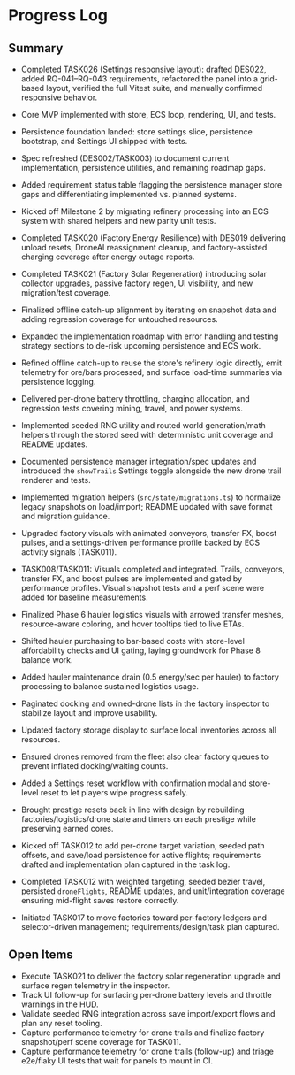 # Progress Log

## Summary

- Completed TASK026 (Settings responsive layout): drafted DES022, added RQ-041–RQ-043 requirements, refactored the panel into a grid-based layout, verified the full Vitest suite, and manually confirmed responsive behavior.
- Core MVP implemented with store, ECS loop, rendering, UI, and tests.
- Persistence foundation landed: store settings slice, persistence bootstrap, and Settings UI shipped with tests.
- Spec refreshed (DES002/TASK003) to document current implementation, persistence utilities, and remaining roadmap gaps.
- Added requirement status table flagging the persistence manager store gaps and differentiating implemented vs. planned systems.
- Kicked off Milestone 2 by migrating refinery processing into an ECS system with shared helpers and new parity unit tests.
- Completed TASK020 (Factory Energy Resilience) with DES019 delivering unload resets, DroneAI reassignment cleanup, and factory-assisted charging coverage after energy outage reports.
- Completed TASK021 (Factory Solar Regeneration) introducing solar collector upgrades, passive factory regen, UI visibility, and new migration/test coverage.
- Finalized offline catch-up alignment by iterating on snapshot data and adding regression coverage for untouched resources.
- Expanded the implementation roadmap with error handling and testing strategy sections to de-risk upcoming persistence and ECS work.
- Refined offline catch-up to reuse the store's refinery logic directly, emit telemetry for ore/bars processed, and surface load-time summaries via persistence logging.
- Delivered per-drone battery throttling, charging allocation, and regression tests covering mining, travel, and power systems.
- Implemented seeded RNG utility and routed world generation/math helpers through the stored seed with deterministic unit coverage and README updates.
- Documented persistence manager integration/spec updates and introduced the `showTrails` Settings toggle alongside the new drone trail renderer and tests.

- Implemented migration helpers (`src/state/migrations.ts`) to normalize legacy snapshots on load/import; README updated with save format and migration guidance.

 - Upgraded factory visuals with animated conveyors, transfer FX, boost pulses, and a settings-driven performance profile backed by ECS activity signals (TASK011).
 - TASK008/TASK011: Visuals completed and integrated. Trails, conveyors, transfer FX, and boost pulses are implemented and gated by performance profiles. Visual snapshot tests and a perf scene were added for baseline measurements.

- Finalized Phase 6 hauler logistics visuals with arrowed transfer meshes, resource-aware coloring, and hover tooltips tied to live ETAs.
- Shifted hauler purchasing to bar-based costs with store-level affordability checks and UI gating, laying groundwork for Phase 8 balance work.
- Added hauler maintenance drain (0.5 energy/sec per hauler) to factory processing to balance sustained logistics usage.
- Paginated docking and owned-drone lists in the factory inspector to stabilize layout and improve usability.
- Updated factory storage display to surface local inventories across all resources.
- Ensured drones removed from the fleet also clear factory queues to prevent inflated docking/waiting counts.
- Added a Settings reset workflow with confirmation modal and store-level reset to let players wipe progress safely.
- Brought prestige resets back in line with design by rebuilding factories/logistics/drone state and timers on each prestige while preserving earned cores.
- Kicked off TASK012 to add per-drone target variation, seeded path offsets, and save/load persistence for active flights; requirements drafted and implementation plan captured in the task log.
- Completed TASK012 with weighted targeting, seeded bezier travel, persisted `droneFlights`, README updates, and unit/integration coverage ensuring mid-flight saves restore correctly.

- Initiated TASK017 to move factories toward per-factory ledgers and selector-driven management; requirements/design/task plan captured.

## Open Items

- Execute TASK021 to deliver the factory solar regeneration upgrade and surface regen telemetry in the inspector.
- Track UI follow-up for surfacing per-drone battery levels and throttle warnings in the HUD.
- Validate seeded RNG integration across save import/export flows and plan any reset tooling.
 - Capture performance telemetry for drone trails and finalize factory snapshot/perf scene coverage for TASK011.
 - Capture performance telemetry for drone trails (follow-up) and triage e2e/flaky UI tests that wait for panels to mount in CI.
